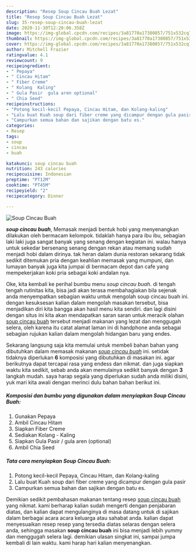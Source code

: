 ```yaml
---
description: "Resep Soup Cincau Buah Lezat"
title: "Resep Soup Cincau Buah Lezat"
slug: 35-resep-soup-cincau-buah-lezat
date: 2020-11-30T12:20:06.358Z
image: https://img-global.cpcdn.com/recipes/3a81770a17380857/751x532cq70/soup-cincau-buah-foto-resep-utama.jpg
thumbnail: https://img-global.cpcdn.com/recipes/3a81770a17380857/751x532cq70/soup-cincau-buah-foto-resep-utama.jpg
cover: https://img-global.cpcdn.com/recipes/3a81770a17380857/751x532cq70/soup-cincau-buah-foto-resep-utama.jpg
author: Mitchell Frazier
ratingvalue: 4.1
reviewcount: 9
recipeingredient:
- " Pepaya"
- " Cincau Hitam"
- " Fiber Creme"
- " Kolang  Kaling"
- " Gula Pasir  gula aren optional"
- " Chia Seed"
recipeinstructions:
- "Potong kecil-kecil Pepaya, Cincau Hitam, dan Kolang-kaling"
- "Lalu buat Kuah soup dari fiber creme yang dicampur dengan gula pasir"
- "Campurkan semua bahan dan sajikan dengan batu es."
categories:
- Resep
tags:
- soup
- cincau
- buah

katakunci: soup cincau buah 
nutrition: 243 calories
recipecuisine: Indonesian
preptime: "PT12M"
cooktime: "PT45M"
recipeyield: "2"
recipecategory: Dinner

---
```



![Soup Cincau Buah](https://img-global.cpcdn.com/recipes/3a81770a17380857/751x532cq70/soup-cincau-buah-foto-resep-utama.jpg)

<b><i>soup cincau buah</i></b>, Memasak menjadi bentuk hobi yang menyenangkan dilakukan oleh bermacam kelompok. tidaklah hanya para ibu ibu, sebagian laki laki juga sangat banyak yang senang dengan kegiatan ini. walau hanya untuk sekedar bersenang senang dengan rekan atau memang sudah menjadi hobi dalam dirinya. tak heran dalam dunia restoran sekarang tidak sedikit ditemukan pria dengan keahlian memasak yang mumpuni, dan lumayan banyak juga kita jumpai di bermacam depot dan cafe yang mempekerjakan koki pria sebagai koki andalan nya.

Oke, kita kembali ke perihal bumbu menu <i>soup cincau buah</i>. di tengah tengah rutinitas kita, bisa jadi akan terasa membahagiakan bila sejenak anda menyempatkan sebagian waktu untuk mengolah soup cincau buah ini. dengan kesuksesan kalian dalam mengolah masakan tersebut, bisa menjadikan diri kita bangga akan hasil menu kita sendiri. dan lagi disini dengan situs ini kita akan mendapatkan saran saran untuk meracik olahan <u>soup cincau buah</u> tersebut menjadi makanan yang lezat dan menggugah selera, oleh karena itu catat alamat laman ini di handphone anda sebagai sebagian rujukan kalian dalam mengolah hidangan baru yang endes.




Sekarang langsung saja kita memulai untuk membeli bahan bahan yang dibutuhkan dalam memasak makanan <u><i>soup cincau buah</i></u> ini. setidak tidaknya diperlukan <b>6</b> komposisi yang dibutuhkan di masakan ini. agar berikutnya dapat tercapai rasa yang endess dan nikmat. dan juga siapkan waktu kita sedikit, sebab anda akan memulainya sedikit banyak dengan <b>3</b> langkah mudah. saya harap segala yang diperlukan sudah anda miliki disini, yuk mari kita awali dengan merinci dulu bahan bahan berikut ini.

<!--inarticleads1-->

##### Komposisi dan bumbu yang digunakan dalam menyiapkan Soup Cincau Buah:

1. Gunakan  Pepaya
1. Ambil  Cincau Hitam
1. Siapkan  Fiber Creme
1. Sediakan  Kolang - Kaling
1. Siapkan  Gula Pasir / gula aren (optional)
1. Ambil  Chia Seed




<!--inarticleads2-->

##### Tata cara menyiapkan Soup Cincau Buah:

1. Potong kecil-kecil Pepaya, Cincau Hitam, dan Kolang-kaling
1. Lalu buat Kuah soup dari fiber creme yang dicampur dengan gula pasir
1. Campurkan semua bahan dan sajikan dengan batu es.




Demikian sedikit pembahasan makanan tentang resep <u>soup cincau buah</u> yang nikmat. kami berharap kalian sudah mengerti dengan penjabaran diatas, dan kalian dapat mengulanginya di masa datang untuk di sajikan dalam berbagai acara acara keluarga atau sahabat anda. kalian dapat menyesuaikan resep resep yang tersedia diatas selaras dengan selera anda, sehingga masakan <b>soup cincau buah</b> ini bisa menjadi lebih yummy dan menggugah selera lagi. demikian ulasan singkat ini, sampai jumpa kembali di lain waktu. kami harap hari kalian menyenangkan.
